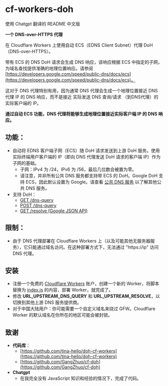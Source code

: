 # cf-workers-doh

使用 Chatgpt 翻译的 README 中文版

**一个 DNS-over-HTTPS 代理**

在 Cloudflare Workers 上使用自动 ECS（EDNS Client Subnet）代理 DoH（DNS-over-HTTPS）。

带有 ECS 的 DNS DoH 请求会生成 DNS 响应，该响应根据 ECS 中指定的子网，为域名查找提供准确的地理位置响应。请参阅 [https://developers.google.com/speed/public-dns/docs/ecs](https://developers.google.com/speed/public-dns/docs/ecs)。

这对于 DNS 代理特别有用，因为通常 DNS 代理会生成一个地理位置接近 DNS 代理 IP 的 DNS 响应，而不是接近 实际发送 DNS 查询/请求 （到DNS代理）的 实际客户端的 IP。

**通过自动 ECS 功能，DNS 代理将能够生成地理位置接近实际客户端 IP 的 DNS 响应。**

## 功能：
- 自动将 EDNS 客户端子网（ECS）随 DoH 请求发送到上游 DoH 服务。使用实际终端用户客户端的 IP（即向 DNS 代理发送 DoH 请求的客户端 IP）作为子网的基础。
  - 子网：IPv4 为 /24，IPv6 为 /56，最后几位数会被置为零。
  - 请注意，并非所有公共 DNS 服务都支持带 ECS 的 DoH。Google DoH 支持 ECS，因此默认设置为 Google。请查看 [公共 DNS 服务](https://github.com/curl/curl/wiki/DNS-over-HTTPS) 以了解其他公共 DNS 服务。
- 支持 DoH：
  - [GET /dns-query](https://developers.google.com/speed/public-dns/docs/doh#methods)
  - [POST /dns-query](https://developers.google.com/speed/public-dns/docs/doh#methods)
  - [GET /resolve (Google JSON API)](https://developers.google.com/speed/public-dns/docs/doh/json)

## 限制：
- 由于 DNS 代理部署在 Cloudflare Workers 上（以及可能其他无服务器服务），它只能通过域名访问。在这种部署方式下，无法通过 "https://ip" 访问 DNS 代理。

## 安装
- 注册一个免费的 [Cloudflare Workers](https://workers.cloudflare.com/) 账户，创建一个新的 Worker，将脚本替换为 [index.js](/index.js) 的内容，部署 Worker，就完成了。
- 修改 **URL_UPSTREAM_DNS_QUERY** 和 **URL_UPSTREAM_RESOLVE**，以切换到其他上游 DNS 服务提供商。
- 对于中国大陆用户：你可能需要一个自定义域名来绕过 GFW。Cloudflare Worker 的默认域名在你所在的地区可能会被封锁。

## 致谢
- **代码库**：
  - [https://github.com/tina-hello/doh-cf-workers](https://github.com/tina-hello/doh-cf-workers)
  - [https://github.com/GangZhuo/cf-doh](https://github.com/GangZhuo/cf-doh)
- **Chatgpt**
  - 在我完全没有 JavaScript 知识和经验的情况下，完成了代码。
